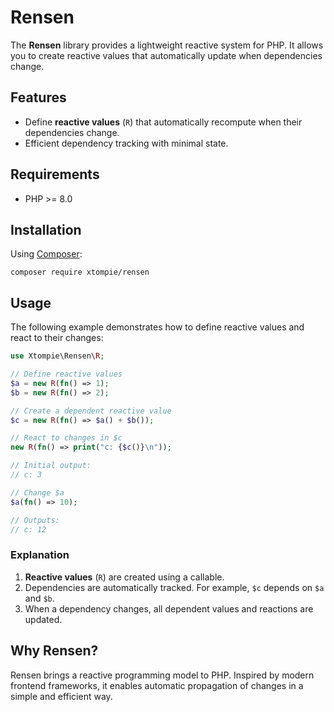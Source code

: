 # Rensen

The **Rensen** library provides a lightweight reactive system for PHP. It allows you to create reactive values that automatically update when dependencies change.

## Features

- Define **reactive values** (`R`) that automatically recompute when their dependencies change.
- Efficient dependency tracking with minimal state.

## Requirements

- PHP >= 8.0

## Installation

Using [Composer](https://getcomposer.org):

```shell
composer require xtompie/rensen
```

## Usage

The following example demonstrates how to define reactive values and react to their changes:

```php
use Xtompie\Rensen\R;

// Define reactive values
$a = new R(fn() => 1);
$b = new R(fn() => 2);

// Create a dependent reactive value
$c = new R(fn() => $a() + $b());

// React to changes in $c
new R(fn() => print("c: {$c()}\n"));

// Initial output:
// c: 3

// Change $a
$a(fn() => 10);

// Outputs:
// c: 12
```

### Explanation

1. **Reactive values** (`R`) are created using a callable.
2. Dependencies are automatically tracked. For example, `$c` depends on `$a` and `$b`.
3. When a dependency changes, all dependent values and reactions are updated.

## Why Rensen?

Rensen brings a reactive programming model to PHP. Inspired by modern frontend frameworks, it enables automatic propagation of changes in a simple and efficient way.

